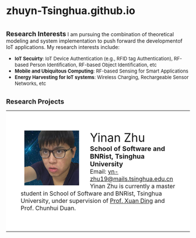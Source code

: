 # zhuyn-Tsinghua.github.io
<TABLE align="center">
<TR>
<center>
<TD width="800" valign="center" bgcolor="ffffff" style="padding:40px">

<p><img border="0" src="yinan.jpg" height="150" align="left" style="border: 0px solid #FFFFFF; padding-left: 10px; padding-right: 30px; padding-top: 0px; padding-bottom: 1px">
  <font size=6>Yinan Zhu</font>
<br>
<font size=4><b>School of Software and BNRist, Tsinghua University</b></font>
<br>
<font size=3>Email: <a href="yn-zhu19@mails.tsinghua.edu.cn">yn-zhu19@mails.tsinghua.edu.cn</a></font>
<br>
<font size=3>Yinan Zhu is currently a master student in School of Software and BNRist, Tsinghua University, under supervision of <a href="http://www.thss.tsinghua.edu.cn/publish/soft/3641/2019/20190823084735761189149/20190823084735761189149_.html">Prof. Xuan Ding</a> and Prof. Chunhui Duan.</font>
</TD>
<br>
<font size=4><b>Research Interests</b></font>
I am pursuing the combination of theoretical modeling and system implementation to push forward the developmentof IoT applications. My research interests include:
<ul>
  <li><font size=2><b>IoT Secuirty</b>: IoT Device Authentication (e.g., RFID tag Authentication), RF-based Person Identification, RF-based Object Identification, etc<br>
  <li><font size=2><b>Mobile and Ubiquitous Computing</b>: RF-based Sensing for Smart Applications<br>
  <li><font size=2><b>Energy Harvesting for IoT systems</b>: Wireless Charging, Rechargeable Sensor Networks, etc<br>
</ul>
<br>
<font size=4><b>Research Projects</b></font>

    
    


